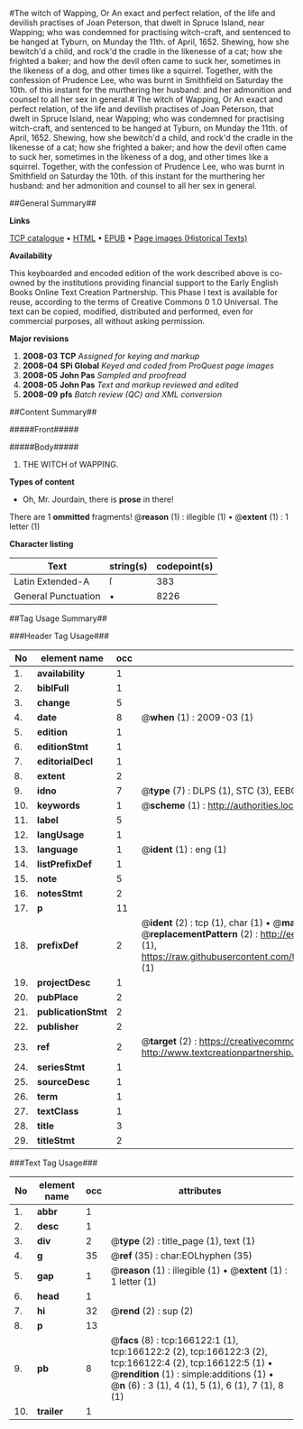#The witch of Wapping, Or An exact and perfect relation, of the life and devilish practises of Joan Peterson, that dwelt in Spruce Island, near Wapping; who was condemned for practising witch-craft, and sentenced to be hanged at Tyburn, on Munday the 11th. of April, 1652. Shewing, how she bewitch'd a child, and rock'd the cradle in the likenesse of a cat; how she frighted a baker; and how the devil often came to suck her, sometimes in the likeness of a dog, and other times like a squirrel. Together, with the confession of Prudence Lee, who was burnt in Smithfield on Saturday the 10th. of this instant for the murthering her husband: and her admonition and counsel to all her sex in general.#
The witch of Wapping, Or An exact and perfect relation, of the life and devilish practises of Joan Peterson, that dwelt in Spruce Island, near Wapping; who was condemned for practising witch-craft, and sentenced to be hanged at Tyburn, on Munday the 11th. of April, 1652. Shewing, how she bewitch'd a child, and rock'd the cradle in the likenesse of a cat; how she frighted a baker; and how the devil often came to suck her, sometimes in the likeness of a dog, and other times like a squirrel. Together, with the confession of Prudence Lee, who was burnt in Smithfield on Saturday the 10th. of this instant for the murthering her husband: and her admonition and counsel to all her sex in general.

##General Summary##

**Links**

[TCP catalogue](http://www.ota.ox.ac.uk/tcp/)  • 
[HTML](http://tei.it.ox.ac.uk/tcp/Texts-HTML/free/A96/A96736.html)  • 
[EPUB](http://tei.it.ox.ac.uk/tcp/Texts-EPUB/free/A96/A96736.epub) • 
[Page images (Historical Texts)](https://data.historicaltexts.jisc.ac.uk/view?pubId=eebo-99865830e&pageId=eebo-99865830e-166122-1)

**Availability**

This keyboarded and encoded edition of the
	       work described above is co-owned by the institutions
	       providing financial support to the Early English Books
	       Online Text Creation Partnership. This Phase I text is
	       available for reuse, according to the terms of Creative
	       Commons 0 1.0 Universal. The text can be copied,
	       modified, distributed and performed, even for
	       commercial purposes, all without asking permission.

**Major revisions**

1. __2008-03__ __TCP__ *Assigned for keying and markup*
1. __2008-04__ __SPi Global__ *Keyed and coded from ProQuest page images*
1. __2008-05__ __John Pas__ *Sampled and proofread*
1. __2008-05__ __John Pas__ *Text and markup reviewed and edited*
1. __2008-09__ __pfs__ *Batch review (QC) and XML conversion*

##Content Summary##

#####Front#####

#####Body#####

1. THE WITCH of WAPPING.

**Types of content**

  * Oh, Mr. Jourdain, there is **prose** in there!

There are 1 **ommitted** fragments! 
 @__reason__ (1) : illegible (1)  •  @__extent__ (1) : 1 letter (1)

**Character listing**


|Text|string(s)|codepoint(s)|
|---|---|---|
|Latin Extended-A|ſ|383|
|General Punctuation|•|8226|

##Tag Usage Summary##

###Header Tag Usage###

|No|element name|occ|attributes|
|---|---|---|---|
|1.|__availability__|1||
|2.|__biblFull__|1||
|3.|__change__|5||
|4.|__date__|8| @__when__ (1) : 2009-03 (1)|
|5.|__edition__|1||
|6.|__editionStmt__|1||
|7.|__editorialDecl__|1||
|8.|__extent__|2||
|9.|__idno__|7| @__type__ (7) : DLPS (1), STC (3), EEBO-CITATION (1), PROQUEST (1), VID (1)|
|10.|__keywords__|1| @__scheme__ (1) : http://authorities.loc.gov/ (1)|
|11.|__label__|5||
|12.|__langUsage__|1||
|13.|__language__|1| @__ident__ (1) : eng (1)|
|14.|__listPrefixDef__|1||
|15.|__note__|5||
|16.|__notesStmt__|2||
|17.|__p__|11||
|18.|__prefixDef__|2| @__ident__ (2) : tcp (1), char (1)  •  @__matchPattern__ (2) : ([0-9\-]+):([0-9IVX]+) (1), (.+) (1)  •  @__replacementPattern__ (2) : http://eebo.chadwyck.com/downloadtiff?vid=$1&page=$2 (1), https://raw.githubusercontent.com/textcreationpartnership/Texts/master/tcpchars.xml#$1 (1)|
|19.|__projectDesc__|1||
|20.|__pubPlace__|2||
|21.|__publicationStmt__|2||
|22.|__publisher__|2||
|23.|__ref__|2| @__target__ (2) : https://creativecommons.org/publicdomain/zero/1.0/ (1), http://www.textcreationpartnership.org/docs/. (1)|
|24.|__seriesStmt__|1||
|25.|__sourceDesc__|1||
|26.|__term__|1||
|27.|__textClass__|1||
|28.|__title__|3||
|29.|__titleStmt__|2||


###Text Tag Usage###

|No|element name|occ|attributes|
|---|---|---|---|
|1.|__abbr__|1||
|2.|__desc__|1||
|3.|__div__|2| @__type__ (2) : title_page (1), text (1)|
|4.|__g__|35| @__ref__ (35) : char:EOLhyphen (35)|
|5.|__gap__|1| @__reason__ (1) : illegible (1)  •  @__extent__ (1) : 1 letter (1)|
|6.|__head__|1||
|7.|__hi__|32| @__rend__ (2) : sup (2)|
|8.|__p__|13||
|9.|__pb__|8| @__facs__ (8) : tcp:166122:1 (1), tcp:166122:2 (2), tcp:166122:3 (2), tcp:166122:4 (2), tcp:166122:5 (1)  •  @__rendition__ (1) : simple:additions (1)  •  @__n__ (6) : 3 (1), 4 (1), 5 (1), 6 (1), 7 (1), 8 (1)|
|10.|__trailer__|1||
